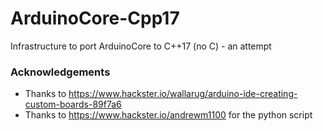 # ArduinoCore-Cpp17

Infrastructure to port ArduinoCore to C++17 (no C) - an attempt

### Acknowledgements

* Thanks to https://www.hackster.io/wallarug/arduino-ide-creating-custom-boards-89f7a6
* Thanks to https://www.hackster.io/andrewm1100 for the python script